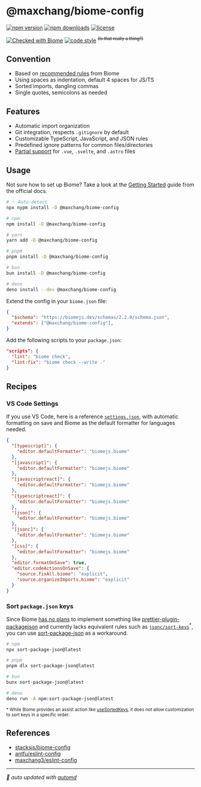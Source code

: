# @maxchang/biome-config

<!-- automd:badges color="yellow" license name="@maxchang/biome-config" -->

[![npm version](https://img.shields.io/npm/v/@maxchang/biome-config?color=yellow)](https://npmjs.com/package/@maxchang/biome-config)
[![npm downloads](https://img.shields.io/npm/dm/@maxchang/biome-config?color=yellow)](https://npm.chart.dev/@maxchang/biome-config)
[![license](https://img.shields.io/github/license/maxchang3/biome-config?color=yellow)](https://github.com/maxchang3/biome-config/blob/main/LICENSE)

<!-- /automd -->
[![Checked with Biome](https://img.shields.io/badge/Checked_with-Biome-60a5fa?style=flat&logo=biome)](https://biomejs.dev)
[![code style](https://img.shields.io/badge/Max_Chang-black?style=flat&logoColor=black&label=Code%20Style)](https://github.com/maxchang3/biome-config) <sup><s>(Is that really a thing?)</s></sup>

## Convention

- Based on [recommended rules](https://biomejs.dev/linter/rules/#recommended-rules) from Biome
- Using spaces as indentation, default 4 spaces for JS/TS
- Sorted imports, dangling commas
- Single quotes, semicolons as needed

## Features

- Automatic import organization
- Git integration, respects `.gitignore` by default
- Customizable TypeScript, JavaScript, and JSON rules
- Predefined ignore patterns for common files/directories
- [Partial support](https://biomejs.dev/internals/language-support/#html-super-languages-support) for `.vue`, `.svelte`, and `.astro` files

## Usage

Not sure how to set up Biome? Take a look at the [Getting Started](https://biomejs.dev/guides/getting-started/) guide from the official docs.

<!-- automd:pm-install name="@maxchang/biome-config" dev -->

```sh
# ✨ Auto-detect
npx nypm install -D @maxchang/biome-config

# npm
npm install -D @maxchang/biome-config

# yarn
yarn add -D @maxchang/biome-config

# pnpm
pnpm install -D @maxchang/biome-config

# bun
bun install -D @maxchang/biome-config

# deno
deno install --dev @maxchang/biome-config
```

<!-- /automd -->

Extend the config in your `biome.json` file:

<!-- automd:pkg file=./package.json -->

<!-- template
```json
{
  "$schema": "https://biomejs.dev/schemas/{{ devdeps."@biomejs/biome" }}/schema.json",
  "extends": ["{{ name }}"],
}
```
-->
```json
{
  "$schema": "https://biomejs.dev/schemas/2.2.0/schema.json",
  "extends": ["@maxchang/biome-config"],
}
```

<!-- /automd -->

Add the following scripts to your `package.json`:

<!-- automd:pkg file=./package.json -->

<!-- template
```json
"scripts": {
  "lint": "{{ scripts.lint }}",
  "lint:fix": "{{ scripts.lint:fix }}"
}
```
-->
```json
"scripts": {
  "lint": "biome check",
  "lint:fix": "biome check --write ."
}
```

<!-- /automd -->


## Recipes

### VS Code Settings

If you use VS Code, here is a reference [`settings.json`](./.vscode/settings.json), with automatic formatting on save and Biome as the default formatter for languages needed.

<!-- automd:file src=".vscode/settings.json" code -->

```json [settings.json]
{
  "[typescript]": {
    "editor.defaultFormatter": "biomejs.biome"
  },
  "[javascript]": {
    "editor.defaultFormatter": "biomejs.biome"
  },
  "[javascriptreact]": {
    "editor.defaultFormatter": "biomejs.biome"
  },
  "[typescriptreact]": {
    "editor.defaultFormatter": "biomejs.biome"
  },
  "[json]": {
    "editor.defaultFormatter": "biomejs.biome"
  },
  "[jsonc]": {
    "editor.defaultFormatter": "biomejs.biome"
  },
  "[css]": {
    "editor.defaultFormatter": "biomejs.biome"
  },
  "editor.formatOnSave": true,
  "editor.codeActionsOnSave": {
    "source.fixAll.biome": "explicit",
    "source.organizeImports.biome": "explicit"
  }
}
```

<!-- /automd -->

### Sort `package.json` keys

Since Biome [has no plans](https://github.com/biomejs/biome/discussions/941#discussioncomment-7715731) to implement something like [prettier-plugin-packagejson](https://github.com/matzkoh/prettier-plugin-packagejson) and currently lacks equivalent rules such as [`jsonc/sort-keys`](https://ota-meshi.github.io/eslint-plugin-jsonc/rules/sort-keys.html)<sup>*</sup>, you can use [sort-package-json](https://github.com/keithamus/sort-package-json) as a workaround.

<!-- automd:pm-x version="latest" name="sort-package-json" -->

```sh
# npm
npx sort-package-json@latest

# pnpm
pnpm dlx sort-package-json@latest

# bun
bunx sort-package-json@latest

# deno
deno run -A npm:sort-package-json@latest
```

<!-- /automd -->


<sub>
* While Biome provides an assist action like <a href="https://next.biomejs.dev/assist/actions/use-sorted-keys/#how-to-configure">useSortedKeys</a>, it does not allow customization to sort keys in a specific order.
</sub>


## References

- [stacksjs/biome-config](https://github.com/stacksjs/biome-config)
- [antfu/eslint-config](https://github.com/antfu/eslint-config)
- [maxchang3/eslint-config](https://github.com/maxchang3/eslint-config)

<!-- automd:with-automd -->

---

_🤖 auto updated with [automd](https://automd.unjs.io)_

<!-- /automd -->
